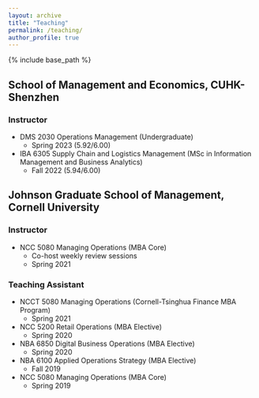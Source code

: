 ```yaml
---
layout: archive
title: "Teaching"
permalink: /teaching/
author_profile: true
---
```


{% include base_path %}

## School of Management and Economics, CUHK-Shenzhen
### Instructor
* DMS 2030 Operations Management (Undergraduate)
  * Spring 2023 (5.92/6.00)
* IBA 6305 Supply Chain and Logistics Management (MSc in Information Management and Business Analytics)
  * Fall 2022 (5.94/6.00)

## Johnson Graduate School of Management, Cornell University
### Instructor
* NCC 5080 Managing Operations (MBA Core)
   * Co-host weekly review sessions
   * Spring 2021

### Teaching Assistant
* NCCT 5080 Managing Operations (Cornell-Tsinghua Finance MBA Program)
    * Spring 2021
* NCC 5200 Retail Operations (MBA Elective)
    * Spring 2020
* NBA 6850 Digital Business Operations (MBA Elective)
    * Spring 2020
* NBA 6100 Applied Operations Strategy (MBA Elective)
    * Fall 2019
* NCC 5080 Managing Operations (MBA Core)
    * Spring 2019


